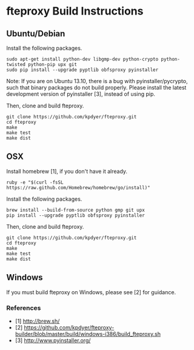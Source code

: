 fteproxy Build Instructions
===========================

Ubuntu/Debian
-------------

Install the following packages.
```
sudo apt-get install python-dev libgmp-dev python-crypto python-twisted python-pip upx git
sudo pip install --upgrade pyptlib obfsproxy pyinstaller
```

Note: If you are on Ubuntu 13.10, there is a bug with pyinstaller/pycrypto, such that binary packages do not build properly. Please install the latest development version of pyinstaller [3], instead of using pip.

Then, clone and build fteproxy.
```
git clone https://github.com/kpdyer/fteproxy.git
cd fteproxy
make
make test
make dist
```

OSX
---

Install homebrew [1], if you don't have it already.

```
ruby -e "$(curl -fsSL https://raw.github.com/Homebrew/homebrew/go/install)"
```

Install the following packages.
```
brew install --build-from-source python gmp git upx
pip install --upgrade pyptlib obfsproxy pyinstaller
```

Then, clone and build fteproxy.
```
git clone https://github.com/kpdyer/fteproxy.git
cd fteproxy
make
make test
make dist
```

Windows
-------

If you must build fteproxy on Windows, please see [2] for guidance.


### References

* [1] http://brew.sh/
* [2] https://github.com/kpdyer/fteproxy-builder/blob/master/build/windows-i386/build_fteproxy.sh
* [3] http://www.pyinstaller.org/

